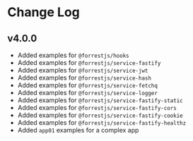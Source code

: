 # Change Log

## v4.0.0

- Added examples for `@forrestjs/hooks`
- Added examples for `@forrestjs/service-fastify`
- Added examples for `@forrestjs/service-jwt`
- Added examples for `@forrestjs/service-hash`
- Added examples for `@forrestjs/service-fetchq`
- Added examples for `@forrestjs/service-logger`
- Added examples for `@forrestjs/service-fastify-static`
- Added examples for `@forrestjs/service-fastify-cors`
- Added examples for `@forrestjs/service-fastify-cookie`
- Added examples for `@forrestjs/service-fastify-healthz`
- Added `app01` examples for a complex app
